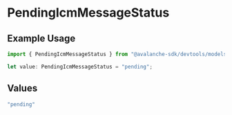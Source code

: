 # PendingIcmMessageStatus

## Example Usage

```typescript
import { PendingIcmMessageStatus } from "@avalanche-sdk/devtools/models/components";

let value: PendingIcmMessageStatus = "pending";
```

## Values

```typescript
"pending"
```